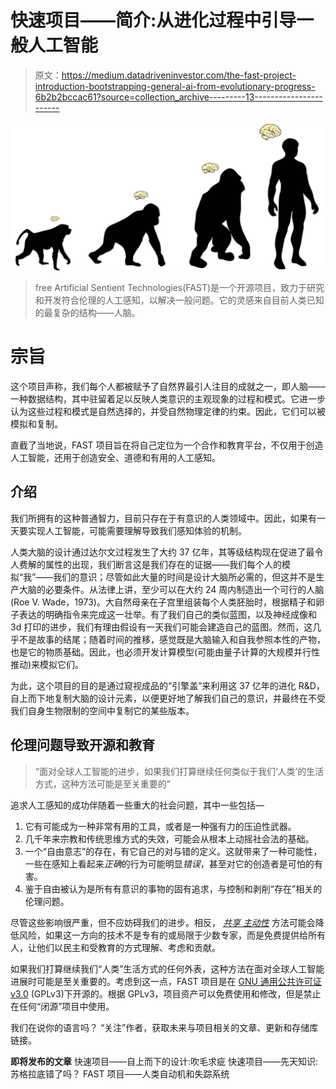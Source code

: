 # 快速项目——简介:从进化过程中引导一般人工智能

> 原文：<https://medium.datadriveninvestor.com/the-fast-project-introduction-bootstrapping-general-ai-from-evolutionary-progress-6b2b2bccac61?source=collection_archive---------13----------------------->

![](img/dad06229d91a0410e7f9c4516ab9ecec.png)

> free Artificial Sentient Technologies(FAST)是一个开源项目，致力于研究和开发符合伦理的人工感知，以解决一般问题。它的灵感来自目前人类已知的最复杂的结构——人脑。

# 宗旨

这个项目声称，我们每个人都被赋予了自然界最引人注目的成就之一，即人脑——一种数据结构，其中驻留着足以反映人类意识的主观现象的过程和模式。它进一步认为这些过程和模式是自然选择的，并受自然物理定律的约束。因此，它们可以被模拟和复制。

直截了当地说，FAST 项目旨在将自己定位为一个合作和教育平台，不仅用于创造人工智能，还用于创造安全、道德和有用的人工感知。

## 介绍

我们所拥有的这种普通智力，目前只存在于有意识的人类领域中。因此，如果有一天要实现人工智能，可能需要理解导致我们感知体验的机制。

人类大脑的设计通过达尔文过程发生了大约 37 亿年，其等级结构现在促进了最令人费解的属性的出现，我们断言这是我们存在的证据——我们每个人的模拟“我”——我们的意识；尽管如此大量的时间是设计大脑所必需的，但这并不是生产大脑的必要条件。从法律上讲，至少可以在大约 24 周内制造出一个可行的人脑(Roe V. Wade，1973)。大自然母亲在子宫里组装每个人类胚胎时，根据精子和卵子表达的明确指令来完成这一壮举。有了我们自己的类似蓝图，以及神经成像和 3d 打印的进步，我们有理由假设有一天我们可能会建造自己的蓝图。然而，这几乎不是故事的结尾；随着时间的推移，感觉既是大脑输入和自我参照本性的产物，也是它的物质基础。因此，也必须开发计算模型(可能由量子计算的大规模并行性推动)来模拟它们。

为此，这个项目的目的是通过窥视成品的“引擎盖”来利用这 37 亿年的进化 R&D，自上而下地复制大脑的设计元素，以便更好地了解我们自己的意识，并最终在不受我们自身生物限制的空间中复制它的某些版本。

## 伦理问题导致开源和教育

> “面对全球人工智能的进步，如果我们打算继续任何类似于我们‘人类’的生活方式，这种方法可能是至关重要的”

追求人工感知的成功伴随着一些重大的社会问题，其中一些包括—

1.  它有可能成为一种非常有用的工具，或者是一种强有力的压迫性武器。
2.  几千年来宗教和传统思维方式的失效，可能会从根本上动摇社会法的基础。
3.  一个“自由意志”的存在，有它自己的对与错的定义。这就带来了一种可能性，一些在感知上看起来*正确*的行为可能明显*错误*，甚至对它的创造者是可怕的有害。
4.  鉴于自由被认为是所有有意识的事物的固有追求，与控制和剥削“存在”相关的伦理问题。

尽管这些影响很严重，但不应妨碍我们的进步。相反， [*共享* *主动性*](https://medium.com/@dustinfast/coronal-mass-ejections-and-the-ethics-of-adopting-risky-technologies-713124d6912d#9887) 方法可能会降低风险，如果这一方向的技术不是专有的或局限于少数专家，而是免费提供给所有人，让他们以民主和受教育的方式理解、考虑和贡献。

如果我们打算继续我们“人类”生活方式的任何外表，这种方法在面对全球人工智能进展时可能是至关重要的。考虑到这一点，FAST 项目是在 [GNU 通用公共许可证 v3.0](https://www.gnu.org/licenses/gpl-3.0.en.html) (GPLv3)下开源的。根据 GPLv3，项目资产可以免费使用和修改，但是禁止在任何“闭源”项目中使用。

我们在说你的语言吗？
“关注”作者，获取未来与项目相关的文章、更新和存储库链接。

**即将发布的文章** 快速项目——自上而下的设计:吹毛求疵
快速项目——先天知识:苏格拉底错了吗？
FAST 项目——人类自动机和失踪系统